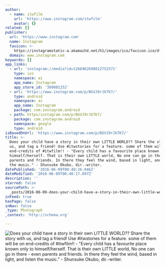 ```yaml
---
author:
  - name: itwfilm
    url: 'https://www.instagram.com/itwfilm'
    avatar: {}
related: []
publisher:
  url: 'https://www.instagram.com'
  name: Instagram
  favicon: >-
    https://instagramstatic-a.akamaihd.net/h1/images/ico/favicon.ico/dfa85bb1fd63.ico
  domain: www.instagram.com
keywords: []
app_links:
  - url: 'instagram://media?id=1266962690812752571'
    type: ios
    namespace: ai
    app_name: Instagram
    app_store_id: '389801252'
  - url: 'https://www.instagram.com/p/BGVJ9rJkTK7/'
    type: android
    namespace: ai
    app_name: Instagram
    package: com.instagram.android
  - path: https/instagram.com/p/BGVJ9rJkTK7/
    package: com.instagram.android
    namespace: google
    type: android
isBasedOnUrl: 'https://www.instagram.com/p/BGVJ9rJkTK7/'
title: >-
  Does your child have a story in their own LITTLE WORLD?? Share the story with
  us, and tag a friend! Use #itwstories for a feature. some of them will be on
  end-credits of #itwfilm!! - "Every child has a favourite place known only to
  himself/herself. That is their own LITTLE world, No one can go in there - even
  parents and friends. In there they feel the wind, based in light, and listen
  the music." - Shunsuke Okubo, dir.-writer.
datePublished: '2016-06-09T00:40:26.046Z'
dateModified: '2016-06-09T00:40:17.897Z'
description: ''
starred: false
sourcePath: >-
  _posts/2016-06-09-does-your-child-have-a-story-in-their-own-little-world-sha.md
inFeed: true
hasPage: false
inNav: false
_type: Photograph
_context: 'http://schema.org'

---
```

![Does your child have a story in their own LITTLE WORLD?? Share the story with us, and tag a friend! Use #itwstories for a feature. some of them will be on end-credits of #itwfilm!! - "Every child has a favourite place known only to himself/herself. That is their own LITTLE world, No one can go in there - even parents and friends. In there they feel the wind, based in light, and listen the music." - Shunsuke Okubo, dir.-writer.](https://scontent.cdninstagram.com/t51.2885-15/s640x640/sh0.08/e35/13408835_144294169319677_1514567452_n.jpg?ig_cache_key=MTI2Njk2MjY5MDgxMjc1MjU3MQ%3D%3D.2)